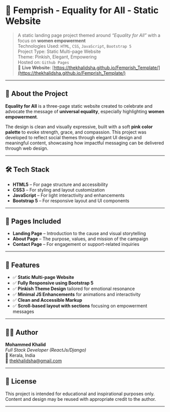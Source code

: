 
# 🌸 Femprish - Equality for All - Static Website

> A static landing page project themed around *“Equality for All”* with a focus on **women empowerment**  
> Technologies Used: `HTML`, `CSS`, `JavaScript`, `Bootstrap 5`  
> Project Type: Static Multi-page Website  
> Theme: Pinkish, Elegant, Empowering  
> Hosted on: `Github Pages`  
> 🔗 **Live Website**: [https://thekhalidsha.github.io/Femprish_Template/](https://thekhalidsha.github.io/Femprish_Template/)

---

## 🚀 About the Project

**Equality for All** is a three-page static website created to celebrate and advocate the message of **universal equality**, especially highlighting **women empowerment**.

The design is clean and visually expressive, built with a soft **pink color palette** to evoke strength, grace, and compassion. This project was developed to reflect social themes through elegant UI design and meaningful content, showcasing how impactful messaging can be delivered through web design.

---

## 🛠️ Tech Stack

- **HTML5** – For page structure and accessibility  
- **CSS3** – For styling and layout customization  
- **JavaScript** – For light interactivity and enhancements  
- **Bootstrap 5** – For responsive layout and UI components  

---

## 📄 Pages Included

- **Landing Page** – Introduction to the cause and visual storytelling  
- **About Page** – The purpose, values, and mission of the campaign  
- **Contact Page** – For engagement or support-related inquiries  

---

## 🎯 Features

- ✅ **Static Multi-page Website**  
- ✅ **Fully Responsive using Bootstrap 5**  
- ✅ **Pinkish Theme Design** tailored for emotional resonance  
- ✅ **Minimal JS Enhancements** for animations and interactivity  
- ✅ **Clean and Accessible Markup**  
- ✅ **Scroll-based layout with sections** focusing on empowerment messages  

---

## 👨‍💻 Author

**Mohammed Khalid**  
*Full Stack Developer (ReactJs/Django)*  
📍 Kerala, India  
📧 thekhalidsha@gmail.com

---

## 📝 License

This project is intended for educational and inspirational purposes only. Content and design may be reused with appropriate credit to the author.

---